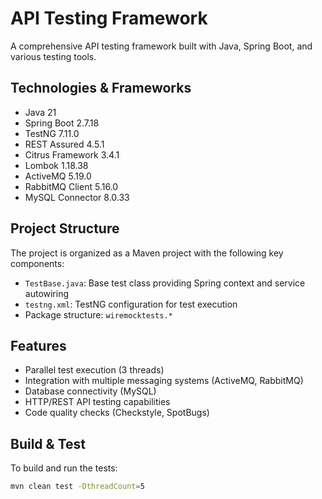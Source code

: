 # API Testing Framework

A comprehensive API testing framework built with Java, Spring Boot, and various testing tools.

## Technologies & Frameworks

- Java 21
- Spring Boot 2.7.18
- TestNG 7.11.0
- REST Assured 4.5.1
- Citrus Framework 3.4.1
- Lombok 1.18.38
- ActiveMQ 5.19.0
- RabbitMQ Client 5.16.0
- MySQL Connector 8.0.33

## Project Structure

The project is organized as a Maven project with the following key components:

- `TestBase.java`: Base test class providing Spring context and service autowiring
- `testng.xml`: TestNG configuration for test execution
- Package structure: `wiremocktests.*`

## Features

- Parallel test execution (3 threads)
- Integration with multiple messaging systems (ActiveMQ, RabbitMQ)
- Database connectivity (MySQL)
- HTTP/REST API testing capabilities
- Code quality checks (Checkstyle, SpotBugs)

## Build & Test

To build and run the tests:

```bash
mvn clean test -DthreadCount=5
